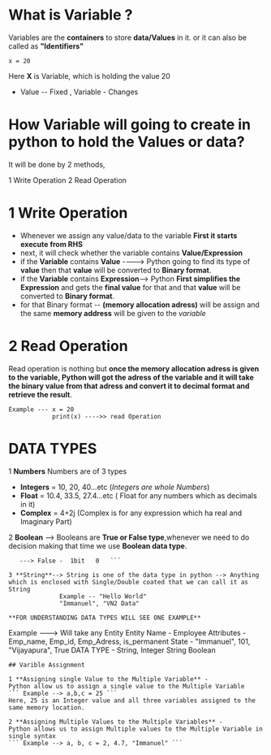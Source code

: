 # What is Variable ?
Variables are the **containers** to store **data/Values** in it. or it can also be called as **"Identifiers"**
```
x = 20
```
Here **X** is Variable, which is holding the value 20
- Value -- Fixed ,           Variable - Changes 

# How Variable will going to create in python to hold the Values or data?
It will be done by 2 methods,

1 Write Operation
2 Read Operation 
# 1 Write Operation
- Whenever we assign any value/data to the variable **First it starts execute from RHS**
- next, it will check whether the variable contains **Value/Expression**
- if the **Variable** contains **Value**   ----> Python going to find its type of **value** then that **value** will be converted to                                                      **Binary format**.
- if the **Variable** contains **Expression**--> Python **First simplifies the Expression** and gets the **final value** for that and                                                      that **value** will be converted to **Binary format**.
- for that Binary format -- **(memory allocation adress)** will be assign and the same **memory address** will be given to the *variable* 
# 2 Read Operation 
Read operation is nothing but **once the memory allocation adress is given to the variable, Python will got the adress of the variable and it will take the binary value from that adress and convert it to decimal format and retrieve the result**.
```
Example --- x = 20 
            print(x) ---->> read Operation 
```

# DATA TYPES

1 **Numbers** 
Numbers are of 3 types
- **Integers** = 10, 20, 40...etc (*Integers are whole Numbers*)
- **Float** = 10.4, 33.5, 27.4...etc ( Float for any numbers which as decimals in it)
- **Complex** = 4+2j (Complex is for any expression which ha real and Imaginary Part)

2 **Boolean** --> Booleans are **True or False type**,whenever we need to do decision making that time we use **Boolean data type**.
  ```---> True  -  1bit   1
     ---> False -  1bit   0   ```

3 **String**--> String is one of the data type in python --> Anything which is enclosed with Single/Double coated that we can call it as                 String 
                Example -- "Hello World"
                "Immanuel", "VN2 Data"
           
**FOR UNDERSTANDING DATA TYPES WILL SEE ONE EXAMPLE**
```
 Example ---> Will take any Entity
               Entity Name - Employee
               Attributes -   Emp_name,    Emp_id,    Emp_Adress,     is_permanent
               State -       "Immanuel",    101,      "Vijayapura",     True
               DATA TYPE -     String,     Integer       String        Boolean
```
## Varible Assignment

1 **Assigning single Value to the Multiple Variable** - 
Python allow us to assign a single value to the Multiple Variable 
``` Example --> a,b,c = 25 ```
Here, 25 is an Integer value and all three variables assigned to the same memory location.

2 **Assigning Multiple Values to the Multiple Variables** -
Python allows us to assign Multiple values to the Multiple Variable in single syntax 
``` Example --> a, b, c = 2, 4.7, "Immanuel" ```




